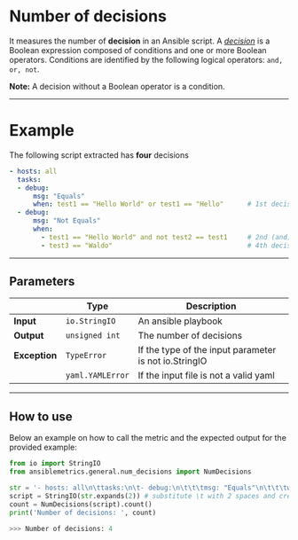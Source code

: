 # Number of decisions

It measures the number of **decision** in an Ansible script.
A [*decision*](https://www.ibm.com/support/pages/what-difference-between-decision-and-condition) is a Boolean expression composed of conditions and one or more Boolean operators.
Conditions are identified by the following logical operators: ```and, or, not```.

**Note:** A decision without a Boolean operator is a condition.  

---


# Example
The following script extracted has **four** decisions

``` yaml
- hosts: all
  tasks:
  - debug:
      msg: "Equals"
      when: test1 == "Hello World" or test1 == "Hello"      # 1st decision
  - debug:
      msg: "Not Equals"
      when: 
        - test1 == "Hello World" and not test2 == test1     # 2nd (and) and 3rd (not) decision
        - test3 == "Waldo"                                  # 4th decision (multiple conditions that all need to be true (a logical ‘and’) can be specified as a list)
```
---

## Parameters

|                |Type            |Description |
|----------------|----------------|-------------------|
| **Input**      | ```io.StringIO```    |An ansible playbook|
| **Output**     | ```unsigned int```   |The number of decisions  |
| **Exception**  | ```TypeError```      |If the type of the input parameter is not io.StringIO |
|                | ```yaml.YAMLError``` |If the input file is not a valid yaml | 

---

## How to use
Below an example on how to call the metric and the expected output for the provided example:

```python
from io import StringIO
from ansiblemetrics.general.num_decisions import NumDecisions

str = '- hosts: all\n\ttasks:\n\t- debug:\n\t\t\tmsg: "Equals"\n\t\t\twhen: test1 == "Hello World" or test1 == "Hello"\n\t- debug:\n\t\t\tmsg: "Not Equals"\n\t\t\twhen: \n\t\t\t\t- test1 == "Hello World" and not test2 == test1\n\t\t\t\t- test3 == "Waldo"' 
script = StringIO(str.expands(2)) # substitute \t with 2 spaces and create the StringIO object
count = NumDecisions(script).count()
print('Number of decisions: ', count)

>>> Number of decisions: 4
```